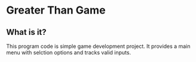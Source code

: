 Greater Than Game
=================

What is it?
-----------

This program code is simple game development project. It provides
a main menu with selction options and tracks valid inputs.
